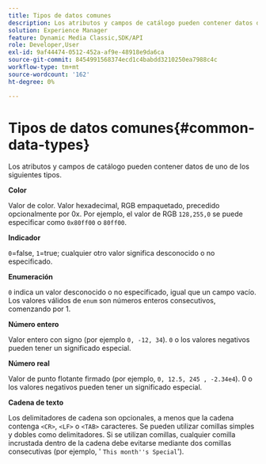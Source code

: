 ```yaml
---
title: Tipos de datos comunes
description: Los atributos y campos de catálogo pueden contener datos de uno de los siguientes tipos.
solution: Experience Manager
feature: Dynamic Media Classic,SDK/API
role: Developer,User
exl-id: 9af44474-0512-452a-af9e-48918e9da6ca
source-git-commit: 8454991568374ecd1c4babdd3210250ea7988c4c
workflow-type: tm+mt
source-wordcount: '162'
ht-degree: 0%

---
```


# Tipos de datos comunes{#common-data-types}

Los atributos y campos de catálogo pueden contener datos de uno de los siguientes tipos.

**Color**

Valor de color. Valor hexadecimal, RGB empaquetado, precedido opcionalmente por 0x. Por ejemplo, el valor de RGB `128,255,0` se puede especificar como `0x80ff00` o `80ff00`.

**Indicador**

`0`=false, `1`=true; cualquier otro valor significa desconocido o no especificado.

**Enumeración**

`0` indica un valor desconocido o no especificado, igual que un campo vacío. Los valores válidos de `enum` son números enteros consecutivos, comenzando por 1.

**Número entero**

Valor entero con signo (por ejemplo `0, -12, 34`). `0` o los valores negativos pueden tener un significado especial.

**Número real**

Valor de punto flotante firmado (por ejemplo, `0, 12.5, 245 , -2.34e4`). 0 o los valores negativos pueden tener un significado especial.

**Cadena de texto**

Los delimitadores de cadena son opcionales, a menos que la cadena contenga `<CR>`, `<LF>` o `<TAB>` caracteres. Se pueden utilizar comillas simples y dobles como delimitadores. Si se utilizan comillas, cualquier comilla incrustada dentro de la cadena debe evitarse mediante dos comillas consecutivas (por ejemplo, &#39; `This month''s Special`&#39;).
